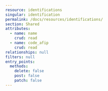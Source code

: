 ```yaml
---
resource: identifications
singular: identification
permalink: /docs/resources/identifications/
section: Shared
attributes:
  - name: name
    crud: read
  - name: code_afip
    crud: read
relationships: null
filters: null
entry_points:
  methods:
    delete: false
    post: false
    patch: false
---
```

